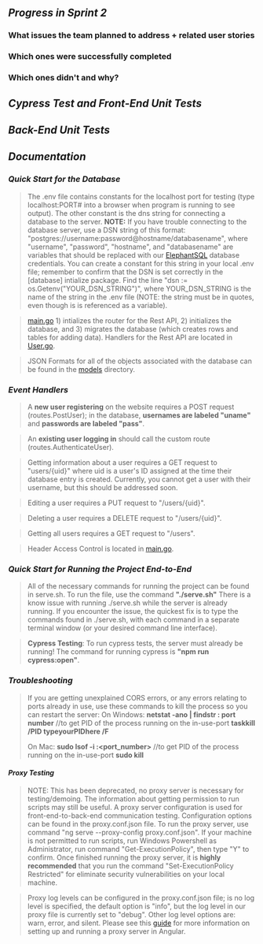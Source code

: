 ## _Progress in Sprint 2_
### What issues the team planned to address + related user stories

### Which ones were successfully completed

### Which ones didn't and why?

## _Cypress Test and Front-End Unit Tests_

## _Back-End Unit Tests_

## _Documentation_

### _Quick Start for the Database_
> The .env file contains constants for the localhost port for testing (type localhost:PORT# into a browser when program is running to see output). The other constant is the dns string for connecting a database to the server. 
**NOTE:** If you have trouble connecting to the database server, use a DSN string of this format: "postgres://username:password@hostname/databasename", where "username", "password", "hostname", and "databasename" are variables that should be replaced with our [ElephantSQL](https://www.elephantsql.com/docs/index.html) database credentials. You can create a constant for this string in your local .env file; remember to confirm that the DSN is set correctly in the [database] intialize package. Find the line "dsn := os.Getenv("YOUR_DSN_STRING")", where YOUR_DSN_STRING is the name of the string in the .env file (NOTE: the string must be in quotes, even though is is referenced as a variable).

> [main.go](https://github.com/WasabiTech-777/SWE-2023-Spring/blob/main/src/server/main.go) 1) intializes the router for the Rest API, 2) initializes the database, and 3) migrates the database (which creates rows and tables for adding data). 
> Handlers for the Rest API are located in [User.go](https://github.com/WasabiTech-777/SWE-2023-Spring/blob/main/src/server/models/User.go). 

> JSON Formats for all of the objects associated with the database can be found in the [models](https://github.com/WasabiTech-777/SWE-2023-Spring/tree/main/src/server/models) directory. 

### _Event Handlers_

> A **new user registering** on the website requires a POST request (routes.PostUser); in the database, **usernames are labeled "uname"** and **passwords are labeled "pass"**.

> An **existing user logging in** should call the custom route (routes.AuthenticateUser). 

> Getting information about a user requires a GET request to "users/{uid}" where uid is a user's ID assigned at the time their database entry is created. Currently, you cannot get a user with their username, but this should be addressed soon.

> Editing a user requires a PUT request to "/users/{uid}".

> Deleting a user requires a DELETE request to "/users/{uid}".

> Getting all users requires a GET request to "/users".

> Header Access Control is located in [main.go](https://github.com/WasabiTech-777/SWE-2023-Spring/blob/main/src/server/main.go). 

### _Quick Start for Running the Project End-to-End_

> All of the necessary commands for running the project can be found in serve.sh. To run the file, use the command **"./serve.sh"** There is a know issue with running ./serve.sh while the server is already running. If you encounter the issue, the quickest fix is to type the commands found in ./serve.sh, with each command in a separate terminal window (or your desired command line interface).

> **Cypress Testing**: To run cypress tests, the server must already be running! The command for running cypress is **"npm run cypress:open"**.

### _Troubleshooting_
> If you are getting unexplained CORS errors, or any errors relating to ports already in use, use these commands to kill the process so you can restart the server:
> On Windows: 
> **netstat -ano | findstr : port number**      //to get PID of the process running on the in-use-port
> **taskkill /PID typeyourPIDhere /F**
> 
> On Mac:
> **sudo lsof -i :<port_number>**          //to get PID of the process running on the in-use-port
> **sudo kill <PID>**

#### _Proxy Testing_
> NOTE: This has been deprecated, no proxy server is necessary for testing/demoing. The information about getting permission to run scripts may still be useful.
> A proxy server configuration is used for front-end-to-back-end communication testing. Configuration options can be found in the proxy.conf.json file. To run the proxy server, use command "ng serve --proxy-config proxy.conf.json". If your machine is not permitted to run scripts, run Windows Powershell as Administrator, run command "Get-ExecutionPolicy", then type "Y" to confirm. Once finished running the proxy server, it is **highly recommended** that you run the command "Set-ExecutionPolicy Restricted" for eliminate security vulnerabilities on your local machine. 

> Proxy log levels can be configured in the proxy.conf.json file; is no log level is specified, the default option is "info", but the log level in our proxy file is currently set to "debug". Other log level options are: warn, error, and silent. Please see this [guide](https://angular.io/guide/build) for more information on setting up and running a proxy server in Angular.
